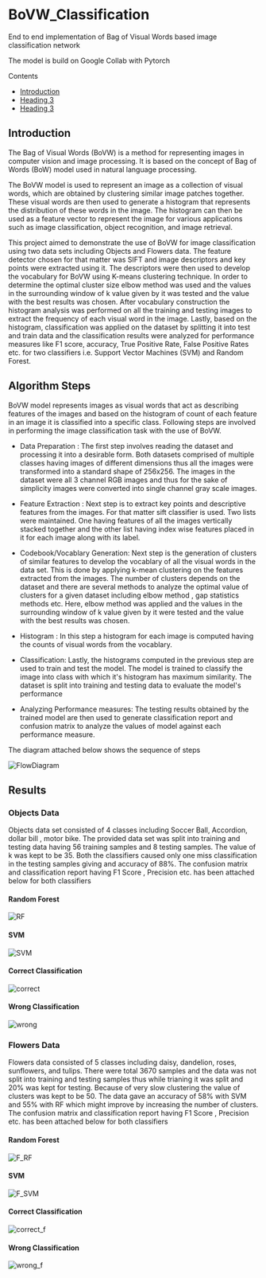 # BoVW_Classification
 

End to end implementation of Bag of Visual Words based image classification network

The model is build on Google Collab with Pytorch


<!--ts-->
Contents
<!--te-->

<!--ts-->
* [Introduction](##Introduction)
* [Heading 3](#heading-3)
* [Heading 3](#heading-3)
<!--te-->

## Introduction
The Bag of Visual Words (BoVW) is a method for representing images in computer vision and image processing. It is based on the concept of Bag of Words (BoW) model used in natural language processing.

The BoVW model is used to represent an image as a collection of visual words, which are obtained by clustering similar image patches together. These visual words are then used to generate a histogram that represents the distribution of these words in the image. The histogram can then be used as a feature vector to represent the image for various applications such as image classification, object recognition, and image retrieval.

This project aimed to demonstrate the use of BoVW for image classification using two data sets including Objects and Flowers data. The feature detector chosen for that matter was SIFT and image descriptors and key points were extracted using it. The descriptors were then used to develop the vocabulary for BoVW using K-means clustering technique. In order to determine the optimal cluster size elbow method was used and the  values in the surrounding window of k value given by it was tested and the value with the best results was chosen. After vocabulary construction the histogram analysis was performed on all the training and testing images to extract the frequency of each visual word in the image. Lastly, based on the histogram, classification was applied on the dataset by splitting it into test and train data and the classification results were analyzed for performance measures like  F1 score, accuracy, True Positive Rate, False Positive Rates etc. for two classifiers i.e. Support Vector Machines (SVM) and Random Forest.

## Algorithm Steps

BoVW model represents images as visual words that act as describing features of the images and based on the histogram of count of each feature in an image it is classified into a specific class. Following steps are involved in performing the image classification task with the use of BoVW. 
	
- Data Preparation : The first step involves reading the dataset and processing it into a desirable form. Both datasets comprised of multiple classes having images of different dimensions thus all the images were transformed into a standard shape of 256x256. The images in the dataset were all 3 channel RGB images and thus for the sake of simplicity images were converted into single channel gray scale images. 

- Feature Extraction : Next step is to extract key points and descriptive features from the images. For that matter sift classifier is used. Two lists were maintained. One having features of all the images vertically stacked together and the other list having index wise features placed in it for each image along with its label. 

- Codebook/Vocablary Generation: Next step is the generation of clusters of similar features to develop the vocablary of all the visual words in the data set. This is done by applying k-mean clustering on the features extracted from the images. The number of clusters depends on the dataset and there are several methods to analyze the optimal value of clusters for a given dataset including elbow method , gap statistics methods etc. Here, elbow method was applied and the  values in the surrounding window of k value given by it were tested and the value with the best results was chosen.

- Histogram : In this step a histogram for each image is computed having the counts of visual words from the vocablary.

- Classification: Lastly, the histograms computed in the previous step are used to train and test the model. The model is trained to classify the image into class with which it's histogram has maximum similarity. The dataset is split into training and testing data to evaluate the model's performance

- Analyzing Performance measures: The testing results obtained by the trained model are then used to generate classification report and confusion matrix to analyze the values of model against each performance measure.

The diagram attached below shows the sequence of steps

![FlowDiagram ](https://user-images.githubusercontent.com/59650991/224586868-5e4e9add-1131-4195-9dbd-4c173294c719.png)

## Results
### Objects Data

Objects data set consisted of 4 classes including Soccer Ball, Accordion, dollar bill , motor bike. The provided data set was split into training and testing data having 56 training samples and 8 testing samples. The value of k was kept to be 35. Both the classifiers caused only one miss classification in the testing samples giving and accuracy of 88\%. The confusion matrix and classification report having F1 Score , Precision etc. has been attached below for both classifiers


#### Random Forest 

![RF](https://user-images.githubusercontent.com/59650991/224587256-480910fa-e005-4911-b3a6-547fa4acab13.PNG)


#### SVM
![SVM](https://user-images.githubusercontent.com/59650991/224587261-be424556-9993-4983-bbb0-4d8e227e5307.PNG)


#### Correct Classification
![correct](https://user-images.githubusercontent.com/59650991/224587314-a2249e4b-dba7-4822-999a-793df396cbc4.PNG)


#### Wrong Classification
![wrong](https://user-images.githubusercontent.com/59650991/224587343-face4a82-92ed-40ce-a867-b7d15a53b07c.PNG)

### Flowers Data

Flowers data consisted of 5 classes including daisy, dandelion, roses, sunflowers, and tulips. There were total 3670 samples and the data was not split into training and testing samples thus while trianing it was split and 20% was kept for testing. Because of very slow clustering the value of clusters was kept to be 50. The data gave an accuracy of 58% with SVM and 55% with RF which might improve by increasing the number of clusters. The confusion matrix and classification report having F1 Score , Precision etc. has been attached below for both classifiers

#### Random Forest 
![F_RF](https://user-images.githubusercontent.com/59650991/224588499-c3996cad-9912-4e13-9683-f1f1cc084a9d.PNG)


#### SVM
![F_SVM](https://user-images.githubusercontent.com/59650991/224588492-bb45ad10-bf5e-43ce-9525-5bcb590ffbd0.PNG)


#### Correct Classification
![correct_f](https://user-images.githubusercontent.com/59650991/224588505-ee23e863-35f4-418b-bf29-e200cf2fd555.PNG)


#### Wrong Classification
![wrong_f](https://user-images.githubusercontent.com/59650991/224588517-4db2ab50-5b2e-48b3-a73c-32e5bb1f3ee3.PNG)



